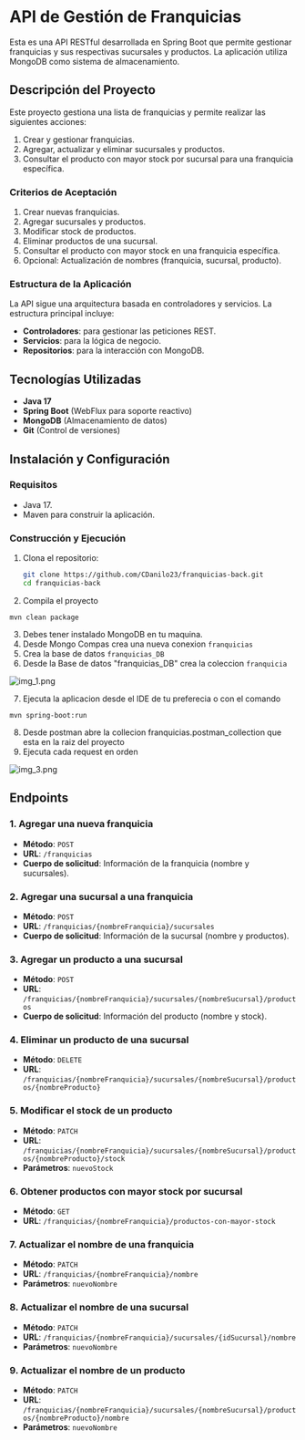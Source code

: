 # API de Gestión de Franquicias

Esta es una API RESTful desarrollada en Spring Boot que permite gestionar franquicias y sus respectivas sucursales y productos. La aplicación utiliza MongoDB como sistema de almacenamiento.

## Descripción del Proyecto

Este proyecto gestiona una lista de franquicias y permite realizar las siguientes acciones:

1. Crear y gestionar franquicias.
2. Agregar, actualizar y eliminar sucursales y productos.
3. Consultar el producto con mayor stock por sucursal para una franquicia específica.

### Criterios de Aceptación

1. Crear nuevas franquicias.
2. Agregar sucursales y productos.
3. Modificar stock de productos.
4. Eliminar productos de una sucursal.
5. Consultar el producto con mayor stock en una franquicia específica.
6. Opcional: Actualización de nombres (franquicia, sucursal, producto).

### Estructura de la Aplicación

La API sigue una arquitectura basada en controladores y servicios. La estructura principal incluye:

- **Controladores**: para gestionar las peticiones REST.
- **Servicios**: para la lógica de negocio.
- **Repositorios**: para la interacción con MongoDB.

## Tecnologías Utilizadas

- **Java 17**
- **Spring Boot** (WebFlux para soporte reactivo)
- **MongoDB** (Almacenamiento de datos)
- **Git** (Control de versiones)

## Instalación y Configuración

### Requisitos

- Java 17.
- Maven para construir la aplicación.

### Construcción y Ejecución

1. Clona el repositorio:
   ```bash
   git clone https://github.com/CDanilo23/franquicias-back.git
   cd franquicias-back
2. Compila el proyecto
````
mvn clean package
````
3. Debes tener instalado MongoDB en tu maquina. 
4. Desde Mongo Compas crea una nueva conexion 
````franquicias````
5. Crea la base de datos 
````franquicias_DB````
6. Desde la Base de datos "franquicias_DB" crea la coleccion 
````franquicia````

![img_1.png](img_1.png)

7. Ejecuta la aplicacion desde el IDE de tu preferecia o con el comando
```` 
mvn spring-boot:run
````
8. Desde postman abre la collecion franquicias.postman_collection que esta en la raiz del proyecto
9. Ejecuta cada request en orden 

![img_3.png](img_3.png)

## Endpoints

### 1. **Agregar una nueva franquicia**
- **Método**: `POST`
- **URL**: `/franquicias`
- **Cuerpo de solicitud**: Información de la franquicia (nombre y sucursales).

### 2. **Agregar una sucursal a una franquicia**
- **Método**: `POST`
- **URL**: `/franquicias/{nombreFranquicia}/sucursales`
- **Cuerpo de solicitud**: Información de la sucursal (nombre y productos).

### 3. **Agregar un producto a una sucursal**
- **Método**: `POST`
- **URL**: `/franquicias/{nombreFranquicia}/sucursales/{nombreSucursal}/productos`
- **Cuerpo de solicitud**: Información del producto (nombre y stock).

### 4. **Eliminar un producto de una sucursal**
- **Método**: `DELETE`
- **URL**: `/franquicias/{nombreFranquicia}/sucursales/{nombreSucursal}/productos/{nombreProducto}`

### 5. **Modificar el stock de un producto**
- **Método**: `PATCH`
- **URL**: `/franquicias/{nombreFranquicia}/sucursales/{nombreSucursal}/productos/{nombreProducto}/stock`
- **Parámetros**: `nuevoStock`

### 6. **Obtener productos con mayor stock por sucursal**
- **Método**: `GET`
- **URL**: `/franquicias/{nombreFranquicia}/productos-con-mayor-stock`

### 7. **Actualizar el nombre de una franquicia**
- **Método**: `PATCH`
- **URL**: `/franquicias/{nombreFranquicia}/nombre`
- **Parámetros**: `nuevoNombre`

### 8. **Actualizar el nombre de una sucursal**
- **Método**: `PATCH`
- **URL**: `/franquicias/{nombreFranquicia}/sucursales/{idSucursal}/nombre`
- **Parámetros**: `nuevoNombre`

### 9. **Actualizar el nombre de un producto**
- **Método**: `PATCH`
- **URL**: `/franquicias/{nombreFranquicia}/sucursales/{nombreSucursal}/productos/{nombreProducto}/nombre`
- **Parámetros**: `nuevoNombre`

